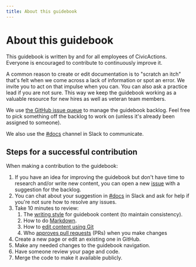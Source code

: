```yaml
---
title: About this guidebook
---
```


# About this guidebook

This guidebook is written by and for all employees of CivicActions. Everyone is encouraged to contribute to continuously improve it.

A common reason to create or edit documentation is to "scratch an itch" that's felt when we come across a lack of information or spot an error. We invite you to act on that impulse when you can. You can also ask a practice lead if you are not sure. This way we keep the guidebook working as a valuable resource for new hires as well as veteran team members.

We use [the GitHub issue queue](https://github.com/CivicActions/guidebook/issues) to manage the guidebook backlog. Feel free to pick something off the backlog to work on (unless it's already been assigned to someone).

We also use the [#docs](https://civicactions.slack.com/messages/docs/) channel in Slack to communicate.

## Steps for a successful contribution

When making a contribution to the guidebook:

1. If you have an idea for improving the guidebook but don't have time to research and/or write new content, you can open a new [issue](https://github.com/CivicActions/guidebook/issues) with a suggestion for the backlog.
1. You can chat about your suggestion in [#docs](https://civicactions.slack.com/messages/docs/) in Slack and ask for help if you're not sure how to resolve any issues.
1. Take 10 minutes to review:
    1. The [writing style](writing-style-guide.md) for guidebook content (to maintain consistency).
    1. How to do [Markdown](markdown-for-guidebook.md).
    1. How to [edit content using Git](editing-the-guidebook.md)
    1. Who [approves pull requests](guidebook-governance.md) (PRs) when you make changes
1. Create a new page or edit an existing one in GitHub.
1. Make any needed changes to the guidebook navigation.
1. Have someone review your page and code.
1. Merge the code to make it available publicly.

